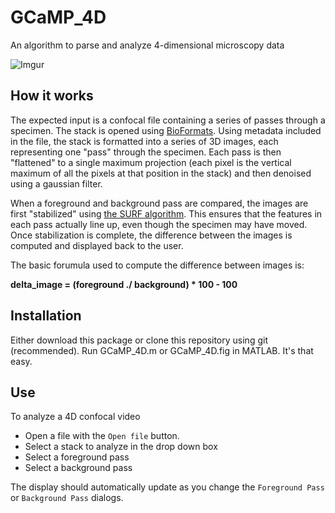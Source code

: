 # GCaMP_4D
An algorithm to parse and analyze 4-dimensional microscopy data

![Imgur](http://i.imgur.com/aVy7xWW.png)

## How it works

The expected input is a confocal file containing a series of passes through a specimen. The stack is opened using [BioFormats](https://www.openmicroscopy.org/site/support/bio-formats5.1/about/index.html). Using metadata included in the file, the stack is formatted into a series of 3D images, each representing one "pass" through the specimen. Each pass is then "flattened" to a single maximum projection (each pixel is the vertical maximum of all the pixels at that position in the stack) and then denoised using a gaussian filter. 

When a foreground and background pass are compared, the images are first "stabilized" using [the SURF algorithm](http://www.mathworks.com/help/vision/examples/video-stabilization-using-point-feature-matching.html). This ensures that the features in each pass actually line up, even though the specimen may have moved. Once stabilization is complete, the difference between the images is computed and displayed back to the user.

The basic forumula used to compute the difference between images is: 

**delta_image = (foreground ./ background) * 100 - 100**

## Installation

Either download this package or clone this repository using git (recommended). Run GCaMP_4D.m or GCaMP_4D.fig in MATLAB. It's that easy.

## Use

To analyze a 4D confocal video
+ Open a file with the `Open file` button.
+ Select a stack to analyze in the drop down box
+ Select a foreground pass
+ Select a background pass

The display should automatically update as you change the `Foreground Pass` or `Background Pass` dialogs.
